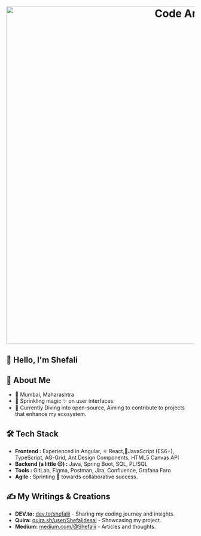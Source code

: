 # <p align="center"> [<img src="https://i.pinimg.com/originals/70/84/c6/7084c682f10716fcaf0469b550a92b6a.gif" alt="Code Art" width="900">](https://i.pinimg.com/originals/70/84/c6/7084c682f10716fcaf0469b550a92b6a.gif) </p>

## 👋 Hello, I'm Shefali


## 🚀 About Me

- 📍 Mumbai, Maharashtra
- 🎨 Sprinkling magic ✨ on user interfaces.
- 🌱 Currently Diving into open-source, Aiming to contribute to projects that enhance my ecosystem.

## 🛠️ Tech Stack

- **Frontend :** Experienced in Angular, ⚛️ React,📜JavaScript (ES6+), TypeScript, AG-Grid, Ant Design Components, HTML5 Canvas API
- **Backend (a little 😉) :** Java, Spring Boot, SQL, PL/SQL
- **Tools :** GitLab, Figma, Postman, Jira, Confluence, Grafana Faro
- **Agile :** Sprinting 🏃 towards collaborative success.

## ✍️ My Writings & Creations

- **DEV.to:** [dev.to/shefalii](https://dev.to/shefalii) - Sharing my coding journey and insights.
- **Quira:** [quira.sh/user/Shefalidesai](https://quira.sh/user/Shefalidesai) - Showcasing my project.
- **Medium:** [medium.com/@Shefalii](https://medium.com/@Shefalii) - Articles and thoughts.
